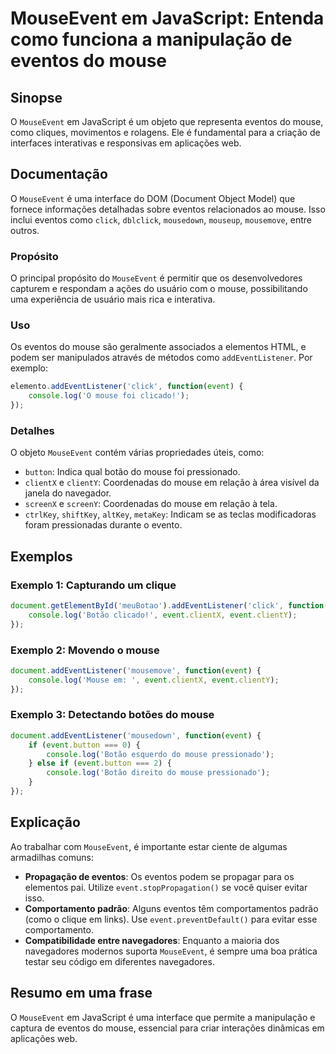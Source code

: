 <!--
Meta Description: # MouseEvent em JavaScript: Entenda como funciona a manipulação de eventos do mouse ## Sinopse O `MouseEvent` em JavaScript é um objeto que representa...
Meta Keywords: mouse, event, eventos, mouseevent, javascript
-->

# MouseEvent em JavaScript: Entenda como funciona a manipulação de eventos do mouse

## Sinopse
O `MouseEvent` em JavaScript é um objeto que representa eventos do mouse, como cliques, movimentos e rolagens. Ele é fundamental para a criação de interfaces interativas e responsivas em aplicações web.

## Documentação
O `MouseEvent` é uma interface do DOM (Document Object Model) que fornece informações detalhadas sobre eventos relacionados ao mouse. Isso inclui eventos como `click`, `dblclick`, `mousedown`, `mouseup`, `mousemove`, entre outros. 

### Propósito
O principal propósito do `MouseEvent` é permitir que os desenvolvedores capturem e respondam a ações do usuário com o mouse, possibilitando uma experiência de usuário mais rica e interativa.

### Uso
Os eventos do mouse são geralmente associados a elementos HTML, e podem ser manipulados através de métodos como `addEventListener`. Por exemplo:

```javascript
elemento.addEventListener('click', function(event) {
    console.log('O mouse foi clicado!');
});
```

### Detalhes
O objeto `MouseEvent` contém várias propriedades úteis, como:
- `button`: Indica qual botão do mouse foi pressionado.
- `clientX` e `clientY`: Coordenadas do mouse em relação à área visível da janela do navegador.
- `screenX` e `screenY`: Coordenadas do mouse em relação à tela.
- `ctrlKey`, `shiftKey`, `altKey`, `metaKey`: Indicam se as teclas modificadoras foram pressionadas durante o evento.

## Exemplos

### Exemplo 1: Capturando um clique
```javascript
document.getElementById('meuBotao').addEventListener('click', function(event) {
    console.log('Botão clicado!', event.clientX, event.clientY);
});
```

### Exemplo 2: Movendo o mouse
```javascript
document.addEventListener('mousemove', function(event) {
    console.log('Mouse em: ', event.clientX, event.clientY);
});
```

### Exemplo 3: Detectando botões do mouse
```javascript
document.addEventListener('mousedown', function(event) {
    if (event.button === 0) {
        console.log('Botão esquerdo do mouse pressionado');
    } else if (event.button === 2) {
        console.log('Botão direito do mouse pressionado');
    }
});
```

## Explicação
Ao trabalhar com `MouseEvent`, é importante estar ciente de algumas armadilhas comuns:
- **Propagação de eventos**: Os eventos podem se propagar para os elementos pai. Utilize `event.stopPropagation()` se você quiser evitar isso.
- **Comportamento padrão**: Alguns eventos têm comportamentos padrão (como o clique em links). Use `event.preventDefault()` para evitar esse comportamento.
- **Compatibilidade entre navegadores**: Enquanto a maioria dos navegadores modernos suporta `MouseEvent`, é sempre uma boa prática testar seu código em diferentes navegadores.

## Resumo em uma frase
O `MouseEvent` em JavaScript é uma interface que permite a manipulação e captura de eventos do mouse, essencial para criar interações dinâmicas em aplicações web.